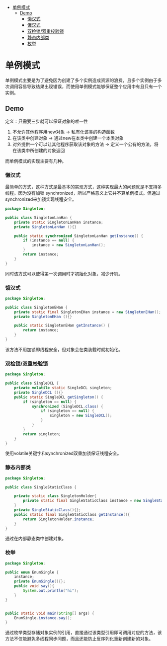 - [单例模式](#单例模式)
  - [Demo](#demo)
    - [懒汉式](#懒汉式)
    - [饿汉式](#饿汉式)
    - [双检锁/双重校验锁](#双检锁双重校验锁)
    - [静态内部类](#静态内部类)
    - [枚举](#枚举)

# 单例模式
单例模式主要是为了避免因为创建了多个实例造成资源的浪费，且多个实例由于多次调用容易导致结果出现错误，而使用单例模式能够保证整个应用中有且只有一个实例。
## Demo
定义：只需要三步就可以保证对象的唯一性  
1. 不允许其他程序用new对象 -> 私有化该类的构造函数
2. 在该类中创建对象 -> 通过new在本类中创建一个本类对象
3. 对外提供一个可以让其他程序获取该对象的方法 -> 定义一个公有的方法，将在该类中所创建的对象返回  


而单例模式的实现主要有几种。
### 懒汉式
最简单的方式，这种方式是最基本的实现方式，这种实现最大的问题就是不支持多线程。因为没有加锁 synchronized，所以严格意义上它并不算单例模式。但通过synchronized来加锁实现线程安全。
```java
package Singleton;

public class SingletonLanHan {
    private static SingletonLanHan instance;
    private SingletonLanHan (){}

    public static synchronized SingletonLanHan getInstance() {
        if (instance == null) {
            instance = new SingletonLanHan();
        }
        return instance;
    }
}

```
同时该方式可以使得第一次调用时才初始化对象，减少开销。
### 饿汉式
```java
package Singleton;

public class SingletonEHan {
    private static final SingletonEHan instance = new SingletonEHan();
    private SingletonEHan (){}

    public static SingletonEHan getInstance() {
        return instance;
    }
}

```
该方法不用加锁即线程安全，但对象会在类装载时就初始化。
### 双检锁/双重校验锁
```java
package Singleton;

public class SingleDCL {
    private volatile static SingleDCL singleton;
    private SingleDCL (){}
    public static SingleDCL getSingleton() {
        if (singleton == null) {
            synchronized (SingleDCL.class) {
                if (singleton == null) {
                    singleton = new SingleDCL();
                }
            }
        }
        return singleton;
    }
}

```
使用volatile关键字和synchronized双重加锁保证线程安全。
### 静态内部类
```java
package Singleton;

public class SingleStaticClass {

    private static class SingletonHolder{
        private static final SingleStaticClass instance = new SingleStaticClass();
    }
    private SingleStaticClass(){};
    public static final SingleStaticClass getInstance(){
        return SingletonHolder.instance;
    }
}
```
通过在内部静态类中创建对象。
### 枚举
```java
package Singleton;

public enum EnumSingle {
    instance;
    private EnumSingle(){};
    public void say(){
        System.out.println("hi");
    }
}


public static void main(String[] args) {
    EnumSingle.instance.say();
}
```
通过枚举类型存储对象实例的引用，直接通过该类型引用即可调用对应的方法，该方法不仅能避免多线程同步问题，而且还能防止反序列化重新创建新的对象。